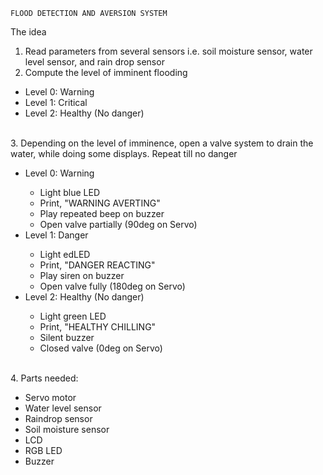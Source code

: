     FLOOD DETECTION AND AVERSION SYSTEM
The idea<br>
1. Read parameters from several sensors i.e. soil moisture sensor, water level sensor, and rain drop sensor <br>
2. Compute the level of imminent flooding<br>
<ul>
  <li> Level 0: Warning</li>
  <li> Level 1: Critical</li>
  <li> Level 2: Healthy (No danger)</li>
</ul><br>
3. Depending on the level of imminence, open a valve system to drain the water, while doing some displays. Repeat till no danger<br>
<ul>
  <li> Level 0: Warning</li>
	<ul>
	<li>Light blue LED</li>
	<li>Print, "WARNING AVERTING"</li>
	<li>Play repeated beep on buzzer</li>
	<li>Open valve partially (90deg on Servo)</li>
	</ul>
  <li> Level 1: Danger</li>
	<ul>
	<li>Light edLED</li>
	<li>Print, "DANGER REACTING"</li>
	<li>Play siren on buzzer</li>
	<li>Open valve fully (180deg on Servo)</li>
	</ul>
  <li> Level 2: Healthy (No danger)</li>
	<ul>
	<li>Light green LED</li>
	<li>Print, "HEALTHY CHILLING"</li>
	<li>Silent buzzer</li>
	<li>Closed valve (0deg on Servo)</li>
	</ul>
</ul><br>
4. Parts needed:
<ul>
  <li>Servo motor</li>
  <li>Water level sensor</li>
  <li>Raindrop sensor</li>
  <li>Soil moisture sensor</li>
  <li>LCD</li>
  <li>RGB LED</li>
  <li>Buzzer</li>
</ul>
